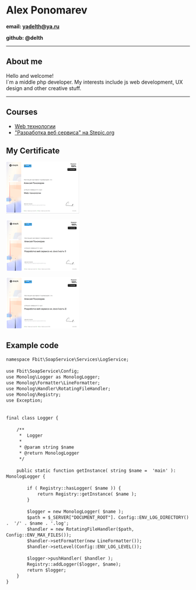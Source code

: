 # Alex Ponomarev

**email: yadelth@ya.ru**

**github: @delth**
_________________________
## About me

Hello and welcome!  
I`m a middle php developer. My interests include js web development, UX design and other creative stuff.

-------------------------
## Сourses

 - [Web технологии](https://github.com/delTh/web_tech) 
 - ["Разработка веб сервиса" на Stepic.org](https://github.com/delTh/stepic_java) 

## My Certificate

![Web технологии](https://github.com/delTh/rsschool-cv/raw/gh-pages/images/2022-12-10_21-18-49.png)

![Разработка веб сервиса на Java (часть 1)](https://github.com/delTh/rsschool-cv/raw/gh-pages/images/2022-12-10_21-20-05.png)

![Разработка веб сервиса на Java (часть 2)](https://github.com/delTh/rsschool-cv/raw/gh-pages/images/2022-12-10_21-20-53.png)    

## Example code 

```
namespace Fbit\SoapService\Services\LogService;

use Fbit\SoapService\Config;
use Monolog\Logger as MonologLogger;
use Monolog\Formatter\LineFormatter;
use Monolog\Handler\RotatingFileHandler;
use Monolog\Registry;
use Exception;


final class Logger {
    
    /**
     *  Logger
     *
     * @param string $name
     * @return MonologLogger
     */
    
    public static function getInstance( string $name =  'main' ): MonologLogger {
        
        if ( Registry::hasLogger( $name )) {
            return Registry::getInstance( $name );
        }
        
        $logger = new MonologLogger( $name );
        $path = $_SERVER["DOCUMENT_ROOT"]. Config::ENV_LOG_DIRECTORY() .  '/' . $name . '.log';
        $handler = new RotatingFileHandler($path, Config::ENV_MAX_FILES());
        $handler->setFormatter(new LineFormatter());
        $handler->setLevel(Config::ENV_LOG_LEVEL());
    
        $logger->pushHandler( $handler );
        Registry::addLogger($logger, $name);
        return $logger;
    }    
}
```





